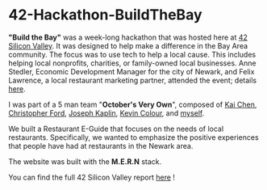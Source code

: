 # 42-Hackathon-BuildTheBay

**"Build the Bay"** was a week-long hackathon that was hosted here at [42 Silicon Valley](https://www.42.us.org/). It was designed to help make a difference in the Bay Area community. The focus was to use tech to help a local cause. This includes helping local nonprofits, charities, or family-owned local businesses. Anne Stedler, Economic Development Manager for the city of Newark, and Felix Lawrence, a local restaurant marketing partner, attended the event; details [here](https://www.42.us.org/42-hosts-first-build-the-bay-hackathon/).

I was part of a 5 man team "**October's Very Own**", composed of [Kai Chen](https://github.com/yakuseishou),  [Christopher Ford](https://github.com/Chris7Ford), [Joseph Kaplin](https://github.com/jkaplin), [Kevin Colour](https://github.com/MrColour), and [myself](https://github.com/akharrou).

We built a Restaurant E-Guide that focuses on the needs of local restaurants. Specifically, we wanted to emphasize the positive experiences that people have had at restaurants in the Newark area.

The website was built with the **M.E.R.N** stack.

You can find the full 42 Silicon Valley report [here](https://www.42.us.org/42-hosts-first-build-the-bay-hackathon/) !
